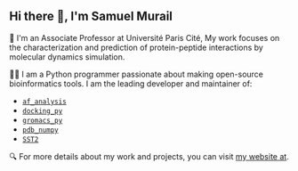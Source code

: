 ## Hi there 👋, I'm Samuel Murail

🔭 I'm an Associate Professor at Université Paris Cité, My work focuses on the characterization and prediction of protein-peptide interactions by molecular dynamics simulation. 

👨‍💻 I am a Python programmer passionate about making open-source bioinformatics tools. I am the leading developer and maintainer of:
* [`af_analysis`](https://af-analysis.readthedocs.io/en/latest/readme.html)
* [`docking_py`](https://docking-py.readthedocs.io/en/latest/readme.html)
* [`gromacs_py`](https://gromacs-py.readthedocs.io/en/stable/)
* [`pdb_numpy`](https://pdb-numpy.readthedocs.io/en/latest/readme.html)
* [`SST2`](https://sst2.readthedocs.io/en/latest/readme.html)

🔍 For more details about my work and projects, you can visit [my website at](https://samuelmurail.github.io/PersonalPage/).
